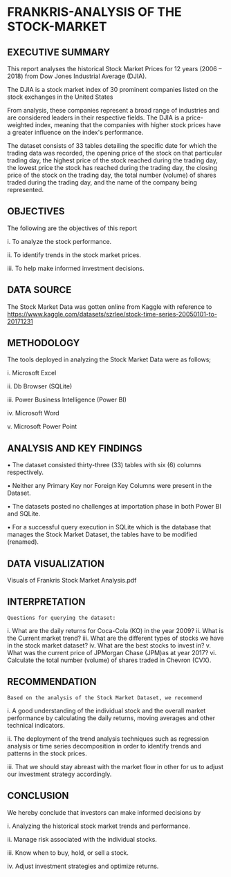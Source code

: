 # FRANKRIS-ANALYSIS OF THE STOCK-MARKET
## EXECUTIVE SUMMARY
This report analyses the historical Stock Market Prices for 12 years (2006 – 2018) from Dow Jones Industrial Average (DJIA). 

The DJIA is a stock market index of 30 prominent companies listed on the stock exchanges in the United States

From analysis, these companies represent a broad range of industries and are considered leaders in their respective fields. The DJIA is a price-weighted index, meaning that the companies with higher stock prices have a greater influence on the index's performance.

The dataset consists of 33 tables detailing the specific date for which the trading data was recorded, the opening price of the stock on that particular trading day, the highest price of the stock reached during the trading day, the lowest price the stock has reached during the trading day, the closing price of the stock on the trading day, the total number (volume) of shares traded during the trading day, and the name of the company being represented.

## OBJECTIVES
The following are the objectives of this report

i.	To analyze the stock performance.

ii.	To identify trends in the stock market prices.

iii.	To help make informed investment decisions.

## DATA SOURCE
The Stock Market Data was gotten online from Kaggle with reference to https://www.kaggle.com/datasets/szrlee/stock-time-series-20050101-to-20171231 

## METHODOLOGY
The tools deployed in analyzing the Stock Market Data were as follows;

i.	Microsoft Excel 

ii.	Db Browser (SQLite)

iii.	Power Business Intelligence (Power BI)

iv.	Microsoft Word

v.	Microsoft Power Point

## ANALYSIS AND KEY FINDINGS
•	The dataset consisted thirty-three (33) tables with six (6) columns respectively.

•	Neither any Primary Key nor Foreign Key Columns were present in the Dataset.

•	The datasets posted no challenges at importation phase in both Power BI and SQLite.

•	For a successful query execution in SQLite which is the database that manages the Stock Market Dataset, the tables have to be modified (renamed).

## DATA VISUALIZATION
Visuals of Frankris Stock Market Analysis.pdf

## INTERPRETATION
	Questions for querying the dataset:
i.	What are the daily returns for Coca-Cola (KO) in the year 2009?
ii.	What is the Current market trend?
iii.	What are the different types of stocks we have in the stock market dataset?
iv.	What are the best stocks to invest in?
v.	What was the current price of JPMorgan Chase (JPM)as at year 2017?
vi.	Calculate the total number (volume) of shares traded in Chevron (CVX).

## RECOMMENDATION
	Based on the analysis of the Stock Market Dataset, we recommend 
 
i.	A good understanding of the individual stock and the overall market performance by calculating the daily returns, moving averages and other technical indicators.

ii.	The deployment of the trend analysis techniques such as regression analysis or time series decomposition in order to identify trends and patterns in the stock prices.

iii.	That we should stay abreast with the market flow in other for us to adjust our investment strategy accordingly.

## CONCLUSION
We hereby conclude that investors can make informed decisions by 

i.	Analyzing the historical stock market trends and performance.

ii.	Manage risk associated with the individual stocks.

iii.	Know when to buy, hold, or sell a stock.

iv.	Adjust investment strategies and optimize returns.
